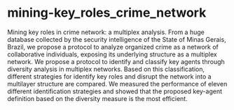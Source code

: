 # mining-key_roles_crime_network
Mining key roles in crime network: a multiplex analysis.
From a huge database collected by the security intelligence of the State of Minas Gerais, Brazil, we propose a protocol to analyze organized crime as a network of collaborative individuals, exposing its underlying structure as a multiplex network. We propose a protocol to identify and classify key agents through diversity analysis in multiplex networks. Based on this classification, different strategies for identify key roles and disrupt the network into a multilayer structure are compared. We measured the performance of eleven different identification strategies and showed that the proposed key-agent definition based on the diversity measure is the most efficient.
